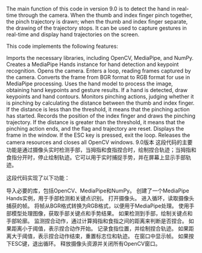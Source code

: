 The main function of this code in version 9.0 is to detect the hand in real-time through the camera. When the thumb and index finger pinch together, the pinch trajectory is drawn; when the thumb and index finger separate, the drawing of the trajectory stops. It can be used to capture gestures in real-time and display hand trajectories on the screen.

This code implements the following features:

Imports the necessary libraries, including OpenCV, MediaPipe, and NumPy. Creates a MediaPipe Hands instance for hand detection and keypoint recognition. Opens the camera. Enters a loop, reading frames captured by the camera. Converts the frame from BGR format to RGB format for use in MediaPipe processing. Uses the hand model to process the image, obtaining hand keypoints and gesture results. If a hand is detected, draw keypoints and hand contours. Monitors pinching actions, judging whether it is pinching by calculating the distance between the thumb and index finger. If the distance is less than the threshold, it means that the pinching action has started. Records the position of the index finger and draws the pinching trajectory. If the distance is greater than the threshold, it means that the pinching action ends, and the flag and trajectory are reset. Displays the frame in the window. If the ESC key is pressed, exit the loop. Releases the camera resources and closes all OpenCV windows.
9.0版本
这段代码的主要功能是通过摄像头实时检测手部，当拇指和食指捏合时，绘制捏合轨迹；当拇指和食指分开时，停止绘制轨迹。它可以用于实时捕捉手势，并在屏幕上显示手部轨迹。

 这段代码实现了以下功能：

 导入必要的库，包括OpenCV、MediaPipe和NumPy。
 创建了一个MediaPipe Hands实例，用于手部检测和关键点识别。
 打开摄像头。
 进入循环，读取摄像头捕获的帧。
 将帧从BGR格式转换为RGB格式，以便用于MediaPipe处理。
 使用手部模型处理图像，获取手部关键点和手势结果。
 如果检测到手部，绘制关键点和手部轮廓。
 监测捏合动作，通过计算拇指和食指之间的距离来判断是否捏合。
 如果距离小于阈值，表示捏合动作开始。
 记录食指位置，并绘制捏合轨迹。
 如果距离大于阈值，表示捏合动作结束，重置标志位和轨迹。
 在窗口中显示帧。
 如果按下ESC键，退出循环。
 释放摄像头资源并关闭所有OpenCV窗口。
